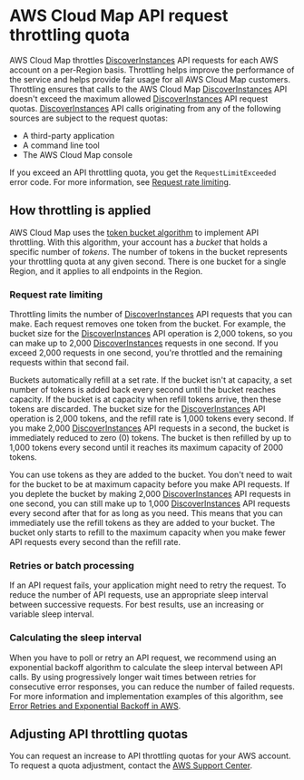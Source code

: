# AWS Cloud Map API request throttling quota<a name="throttling"></a>

AWS Cloud Map throttles [DiscoverInstances](https://docs.aws.amazon.com/cloud-map/latest/api/API_DiscoverInstances.html) API requests for each AWS account on a per\-Region basis\. Throttling helps improve the performance of the service and helps provide fair usage for all AWS Cloud Map customers\. Throttling ensures that calls to the AWS Cloud Map [DiscoverInstances](https://docs.aws.amazon.com/cloud-map/latest/api/API_DiscoverInstances.html) API doesn't exceed the maximum allowed [DiscoverInstances](https://docs.aws.amazon.com/cloud-map/latest/api/API_DiscoverInstances.html) API request quotas\. [DiscoverInstances](https://docs.aws.amazon.com/cloud-map/latest/api/API_DiscoverInstances.html) API calls originating from any of the following sources are subject to the request quotas:
+ A third\-party application
+ A command line tool
+ The AWS Cloud Map console

If you exceed an API throttling quota, you get the `RequestLimitExceeded` error code\. For more information, see [Request rate limiting](#throttling-rate-based)\.

## How throttling is applied<a name="throttling-how"></a>

AWS Cloud Map uses the [token bucket algorithm](https://en.wikipedia.org/wiki/Token_bucket) to implement API throttling\. With this algorithm, your account has a *bucket* that holds a specific number of *tokens*\. The number of tokens in the bucket represents your throttling quota at any given second\. There is one bucket for a single Region, and it applies to all endpoints in the Region\.

### Request rate limiting<a name="throttling-rate-based"></a>

Throttling limits the number of [DiscoverInstances](https://docs.aws.amazon.com/cloud-map/latest/api/API_DiscoverInstances.html) API requests that you can make\. Each request removes one token from the bucket\. For example, the bucket size for the [DiscoverInstances](https://docs.aws.amazon.com/cloud-map/latest/api/API_DiscoverInstances.html) API operation is 2,000 tokens, so you can make up to 2,000 [DiscoverInstances](https://docs.aws.amazon.com/cloud-map/latest/api/API_DiscoverInstances.html) requests in one second\. If you exceed 2,000 requests in one second, you're throttled and the remaining requests within that second fail\.

Buckets automatically refill at a set rate\. If the bucket isn't at capacity, a set number of tokens is added back every second until the bucket reaches capacity\. If the bucket is at capacity when refill tokens arrive, then these tokens are discarded\. The bucket size for the [DiscoverInstances](https://docs.aws.amazon.com/cloud-map/latest/api/API_DiscoverInstances.html) API operation is 2,000 tokens, and the refill rate is 1,000 tokens every second\. If you make 2,000 [DiscoverInstances](https://docs.aws.amazon.com/cloud-map/latest/api/API_DiscoverInstances.html) API requests in a second, the bucket is immediately reduced to zero \(0\) tokens\. The bucket is then refilled by up to 1,000 tokens every second until it reaches its maximum capacity of 2000 tokens\.

You can use tokens as they are added to the bucket\. You don't need to wait for the bucket to be at maximum capacity before you make API requests\. If you deplete the bucket by making 2,000 [DiscoverInstances](https://docs.aws.amazon.com/cloud-map/latest/api/API_DiscoverInstances.html) API requests in one second, you can still make up to 1,000 [DiscoverInstances](https://docs.aws.amazon.com/cloud-map/latest/api/API_DiscoverInstances.html) API requests every second after that for as long as you need\. This means that you can immediately use the refill tokens as they are added to your bucket\. The bucket only starts to refill to the maximum capacity when you make fewer API requests every second than the refill rate\.

### Retries or batch processing<a name="retries"></a>

If an API request fails, your application might need to retry the request\. To reduce the number of API requests, use an appropriate sleep interval between successive requests\. For best results, use an increasing or variable sleep interval\.

### Calculating the sleep interval<a name="calculate_delay_interval"></a>

When you have to poll or retry an API request, we recommend using an exponential backoff algorithm to calculate the sleep interval between API calls\. By using progressively longer wait times between retries for consecutive error responses, you can reduce the number of failed requests\. For more information and implementation examples of this algorithm, see [Error Retries and Exponential Backoff in AWS](https://docs.aws.amazon.com/general/latest/gr/api-retries.html)\.

## Adjusting API throttling quotas<a name="throttling-increase"></a>

You can request an increase to API throttling quotas for your AWS account\. To request a quota adjustment, contact the [AWS Support Center](https://console.aws.amazon.com/support/home#/)\.
